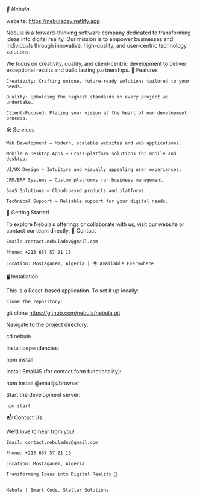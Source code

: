 
*🌌 Nebula*

website: https://nebuladev.netlify.app

Nebula is a forward-thinking software company dedicated to transforming ideas into digital reality. Our mission is to empower businesses and individuals through innovative, high-quality, and user-centric technology solutions.

We focus on creativity, quality, and client-centric development to deliver exceptional results and build lasting partnerships.
🚀 Features

    Creativity: Crafting unique, future-ready solutions tailored to your needs.

    Quality: Upholding the highest standards in every project we undertake.

    Client-Focused: Placing your vision at the heart of our development process.

🛠️ Services

    Web Development – Modern, scalable websites and web applications.

    Mobile & Desktop Apps – Cross-platform solutions for mobile and desktop.

    UI/UX Design – Intuitive and visually appealing user experiences.

    CRM/ERP Systems – Custom platforms for business management.

    SaaS Solutions – Cloud-based products and platforms.

    Technical Support – Reliable support for your digital needs.

🔧 Getting Started

To explore Nebula’s offerings or collaborate with us, visit our website or contact our team directly.
📩 Contact

    Email: contact.nebuladev@gmail.com

    Phone: +213 657 57 21 15

    Location: Mostaganem, Algeria | 🌍 Available Everywhere

🖥️ Installation

This is a React-based application. To set it up locally:

    Clone the repository:

git clone https://github.com/nebula/nebula.git

Navigate to the project directory:

cd nebula

Install dependencies:

npm install

Install EmailJS (for contact form functionality):

npm install @emailjs/browser

Start the development server:

    npm start
    
📬 Contact Us

We’d love to hear from you!

    Email: contact.nebuladev@gmail.com

    Phone: +213 657 57 21 15

    Location: Mostaganem, Algeria
    
    Transforming Ideas into Digital Reality 🌠

   
    Nebula | Smart Code. Stellar Solutions
